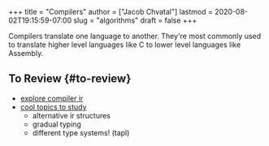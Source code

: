 +++
title = "Compilers"
author = ["Jacob Chvatal"]
lastmod = 2020-08-02T19:15:59-07:00
slug = "algorithms"
draft = false
+++

Compilers translate one language to another.
They're most commonly used to translate higher level languages like C to lower level languages like Assembly.


## To Review {#to-review}

-   [explore compiler ir](https://news.ycombinator.com/item?id=23175280)
-   [cool topics to study](https://www.reddit.com/r/Compilers/comments/bg1g2w/interesting%5Ftopics%5Ffor%5Fstudy%5Fat%5Funiversity/)
    -   alternative ir structures
    -   gradual typing
    -   different type systems! (tapl)
